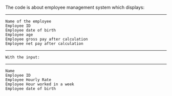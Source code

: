  The code is about employee management system which displays:
***********************************************************************************************
    Name of the employee
    Employee ID
    Employee date of birth
    Employee age
    Employee gross pay after calculation
    Employee net pay after calculation
***********************************************************************************************
    With the input:
***********************************************************************************************
    Name
    Employee ID
    Employee Hourly Rate 
    Employee Hour worked in a week
    Employee date of birth
